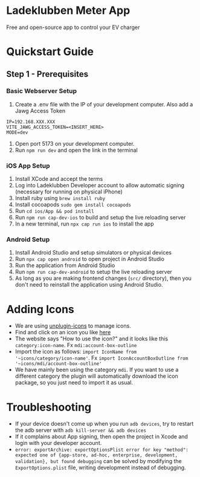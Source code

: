 # Ladeklubben Meter App

Free and open-source app to control your EV charger

# Quickstart Guide

## Step 1 - Prerequisites

### Basic Webserver Setup

1. Create a .env file with the IP of your development computer. Also add a Jawg Access Token

```
IP=192.168.XXX.XXX
VITE_JAWG_ACCESS_TOKEN=<INSERT_HERE>
MODE=dev
```
1. Open port 5173 on your development computer.
1. Run `npm run dev` and open the link in the terminal

### iOS App Setup
1. Install XCode and accept the terms
1. Log into Ladeklubben Developer account to allow automatic signing (necessary for running on physical iPhone)
1. Install ruby using `brew install ruby`
1. Install cocoapods `sudo gem install cocoapods`
1. Run `cd ios/App && pod install`
1. Run `npm run cap-dev-ios` to build and setup the live reloading server
1. In a new terminal, run `npx cap run ios` to install the app

### Android Setup
1. Install Android Studio and setup simulators or physical devices
1. Run `npx cap open android` to open project in Android Studio
1. Run the application from Android Studio
1. Run `npm run cap-dev-android` to setup the live reloading server
1. As long as you are making frontend changes (`src/` directory), then you don't need to reinstall the application using Android Studio.

# Adding Icons

- We are using [unplugin-icons](https://github.com/unplugin/unplugin-icons) to manage icons.
- Find and click on an icon you like [here](https://icones.js.org/collection/mdi)
- The website says "How to use the icon?" and it looks like this `category:icon-name`. Fx `mdi:account-box-outline`
- Import the icon as follows: `import IconName from '~icons/category/icon-name'`. Fx `import IconAccountBoxOutline from '~icons/mdi/account-box-outline'`
- We have mainly been using the category `mdi`. If you want to use a different category the plugin will automatically download the icon package, so you just need to import it as usual.

# Troubleshooting

- If your device doesn't come up when you run `adb devices`, try to restart the adb server with `adb kill-server && adb devices`
- If it complains about App signing, then open the project in Xcode and login with your developer account.
- `error: exportArchive: exportOptionsPlist error for key "method": expected one of {app-store, ad-hoc, enterprise, development, validation}, but found debugging` can be solved by modifying the `ExportOptions.plist` file, writing development instead of debugging.
